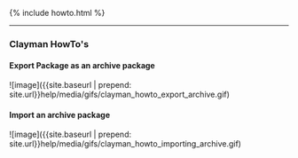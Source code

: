 {% include howto.html %}

----


<h3><b>Clayman HowTo's</b></h3>

<h4><b>Export Package as an archive package</b></h4>
![image]({{site.baseurl | prepend: site.url}}help/media/gifs/clayman_howto_export_archive.gif)

<h4><b>Import an archive package</b></h4>
![image]({{site.baseurl | prepend: site.url}}help/media/gifs/clayman_howto_importing_archive.gif)
